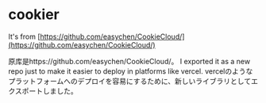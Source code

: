 # cookier

It's  from [https://github.com/easychen/CookieCloud/](https://github.com/easychen/CookieCloud/)

原库是https://github.com/easychen/CookieCloud/。
I exported it as a new repo just to make it easier to deploy in platforms like vercel.
vercelのようなプラットフォームへのデプロイを容易にするために、新しいライブラリとしてエクスポートしました。
